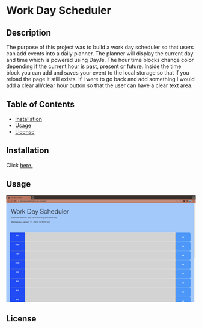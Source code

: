 # Work Day Scheduler

## Description

The purpose of this project was to build a work day scheduler so that users can add events into a daily planner. The planner will display the current day and time which is powered using DayJs. The hour time blocks change color depending if the current hour is past, present or future. Inside the time block you can add and saves your event to the local storage so that if you reload the page it still exists. If I were to go back and add something I would add a clear all/clear hour button so that the user can have a clear text area.

## Table of Contents

- [Installation](#installation)
- [Usage](#usage)
- [License](#license)

## Installation

Click [here.](https://danibano.github.io/work-day-scheduler/)

## Usage

![Online Planner](./Assets/Screen%20Shot%202023-01-11%20at%2010.38.36%20PM.png)

## License
